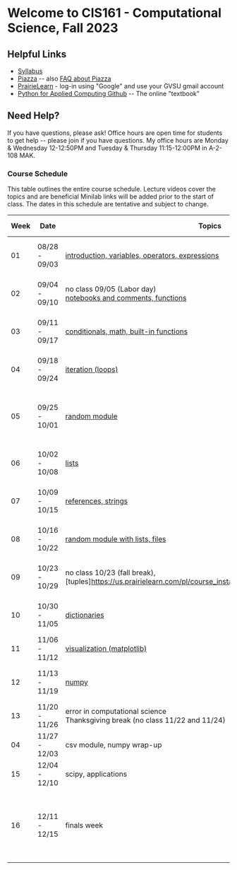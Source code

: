 # Welcome to CIS161 - Computational Science, Fall 2023

## Helpful Links

- [Syllabus](syllabus.md)
- [Piazza](https://piazza.com/gvsu/fall2023/cis161) -- also [FAQ about Piazza](piazza-faq.md)
- [PrairieLearn](https://us.prairielearn.com/pl/course_instance/137200) - log-in
  using "Google" and use your GVSU gmail account
- [Python for Applied Computing Github](https://github.com/dickinson0718/python-for-applied-computing) -- The online "textbook"

## Need Help?

If you have questions, please ask! Office hours are open time for students
to get help -- please join if you have questions. My office hours are Monday & Wednesday 12-12:50PM and Tuesday & Thursday 11:15-12:00PM in A-2-108 MAK.

### Course Schedule

This table outlines the entire course schedule. Lecture videos cover the topics and are beneficial
Minilab links will be added prior to the start of class. The dates in this
schedule are tentative and subject to change.

| Week | Date          | Topics                                                                                                                                        | Special Notes                                                                                                             | activities                                                                                                                                                                                            |
| ---- | ------------- | --------------------------------------------------------------------------------------------------------------------------------------------- | ------------------------------------------------------------------------------------------------------------------------- | ----------------------------------------------------------------------------------------------------------------------------------------------------------------------------------------------------- |
| 01   | 08/28 - 09/03 | [introduction, variables, operators, expressions](https://us.prairielearn.com/pl/course_instance/137200/assessment/2352463)                   | [Fill out course survey](https://forms.gle/vio5zpvJxfiqnr766)                                                             | [week 1 activities](https://us.prairielearn.com/pl/course_instance/137200/assessment/2352423) <br> [week 1 lab](https://us.prairielearn.com/pl/course_instance/137200/assessment/2352437)             |
| 02   | 09/04 - 09/10 | no class 09/05 (Labor day) <br> [notebooks and comments, functions](https://us.prairielearn.com/pl/course_instance/137200/assessment/2352464) |                                                                                                                           | [week 2 activities](https://us.prairielearn.com/pl/course_instance/137200/assessment/2352426) <br> [week 2 lab](https://www.prairielearn.org/pl/course_instance/129545/assessment/2322061)            |
| 03   | 09/11 - 09/17 | [conditionals, math, built-in functions](https://us.prairielearn.com/pl/course_instance/137200/assessment/2352465)                            |                                                                                                                           | [week 3 activities](https://us.prairielearn.com/pl/course_instance/137200/assessment/2352427) <br> [week 3 lab](https://www.prairielearn.org/pl/course_instance/129545/assessment/2322062)            |
| 04   | 09/18 - 09/24 | [iteration (loops)](https://us.prairielearn.com/pl/course_instance/137200/assessment/2352466)                                                 | [project ideas due Friday, 09/23 @ 11:59pm](https://www.prairielearn.org/pl/course_instance/129545/assessment/2322517)    | [week4 activities](https://us.prairielearn.com/pl/course_instance/137200/assessment/2352429) <br> [week 4 lab](https://www.prairielearn.org/pl/course_instance/129545/assessment/2322668)             |
| 05   | 09/25 - 10/01 | [random module](https://us.prairielearn.com/pl/course_instance/137200/assessment/2352467)                                                     | Exam 1 (Monday and Wednesday)                                                                                             | [week 5 activities - optional](https://us.prairielearn.com/pl/course_instance/137200/assessment/2352430) <br> [week 5 lab](https://www.prairielearn.org/pl/course_instance/129545/assessment/2322773) |
| 06   | 10/02 - 10/08 | [lists](https://us.prairielearn.com/pl/course_instance/137200/assessment/2352468)                                                             |                                                                                                                           | [week 6 activities](https://us.prairielearn.com/pl/course_instance/137200/assessment/2352431) <br> [week 6 lab](https://www.prairielearn.org/pl/course_instance/129545/assessment/2322956)            |
| 07   | 10/09 - 10/15 | [references, strings](https://us.prairielearn.com/pl/course_instance/137200/assessment/2352469)                                               |                                                                                                                           | [week 7 activities](https://us.prairielearn.com/pl/course_instance/137200/assessment/2352432) <br> [week 7 lab](https://www.prairielearn.org/pl/course_instance/129545/assessment/2323075)            |
| 08   | 10/16 - 10/22 | [random module with lists, files](https://us.prairielearn.com/pl/course_instance/137200/assessment/2352470)                                   |                                                                                                                           | [week 8 activities](https://us.prairielearn.com/pl/course_instance/137200/assessment/2352433) <br> [week 8 lab](https://www.prairielearn.org/pl/course_instance/129545/assessment/2323166)            |
| 09   | 10/23 - 10/29 | no class 10/23 (fall break), [tuples]https://us.prairielearn.com/pl/course_instance/137200/assessment/2352471)                                |                                                                                                                           | [week 9 activities](https://us.prairielearn.com/pl/course_instance/137200/assessment/2352434) <br> [week 9 lab](https://www.prairielearn.org/pl/course_instance/129545/assessment/2323231)            |
| 10   | 10/30 - 11/05 | [dictionaries](https://www.prairielearn.org/pl/course_instance/129545/assessment/2323171)                                                     | [project check-in due Friday, 11/04 @ 11:59pm](https://www.prairielearn.org/pl/course_instance/129545/assessment/2323255) | [week10 activities](https://us.prairielearn.com/pl/course_instance/137200/assessment/2352424) <br> [week10 lab](https://www.prairielearn.org/pl/course_instance/129545/assessment/2323230)            |
| 11   | 11/06 - 11/12 | [visualization (matplotlib)](https://www.prairielearn.org/pl/course_instance/129545/assessment/2323303)                                       | Exam 2 (Monday and Wednesday)                                                                                             | week11 lab                                                                                                                                                                                            |
| 12   | 11/13 - 11/19 | [numpy](https://www.prairielearn.org/pl/course_instance/129545/assessment/2323391)                                                            |                                                                                                                           | [week12 activities](https://us.prairielearn.com/pl/course_instance/137200/assessment/2352425) <br> [week12 lab](https://www.prairielearn.org/pl/course_instance/129545/assessment/2323486)            |
| 13   | 11/20 - 11/26 | error in computational science <br> Thanksgiving break (no class 11/22 and 11/24)                                                             |                                                                                                                           |                                                                                                                                                                                                       |
| 04   | 11/27 - 12/03 | csv module, numpy wrap-up                                                                                                                     |                                                                                                                           |                                                                                                                                                                                                       |
| 15   | 12/04 - 12/10 | scipy, applications                                                                                                                           |                                                                                                                           |                                                                                                                                                                                                       |
| 16   | 12/11 - 12/15 | finals week                                                                                                                                   | Course Projects Due <br> Presentations Wednesday, December 13 10:00am-11:50am                                             | -                                                                                                                                                                                                     |
